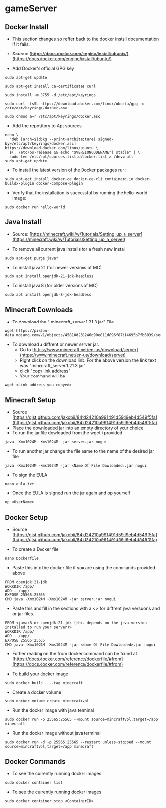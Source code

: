 # gameServer


## Docker Install
- This section changes so reffer back to the docker install documentation if it fails.
- Source: [https://docs.docker.com/engine/install/ubuntu/](https://docs.docker.com/engine/install/ubuntu/)

- Add Docker's official GPG key
```
sudo apt-get update
```
```
sudo apt-get install ca-certificates curl
```
```
sudo install -m 0755 -d /etc/apt/keyrings
```
```
sudo curl -fsSL https://download.docker.com/linux/ubuntu/gpg -o /etc/apt/keyrings/docker.asc
```
```
sudo chmod a+r /etc/apt/keyrings/docker.asc
```

- Add the repository to Apt sources
```
echo \
  "deb [arch=$(dpkg --print-architecture) signed-by=/etc/apt/keyrings/docker.asc] https://download.docker.com/linux/ubuntu \
  $(. /etc/os-release && echo "$VERSIONCODENAME") stable" | \
  sudo tee /etc/apt/sources.list.d/docker.list > /dev/null
sudo apt-get update
```
- To install the latest version of the Docker packages run:
```
sudo apt-get install docker-ce docker-ce-cli containerd.io docker-buildx-plugin docker-compose-plugin
```
- Verify that the installation is successful by running the hello-world image:
```
sudo docker run hello-world
```

## Java Install
- Source: [https://minecraft.wiki/w/Tutorials/Setting_up_a_server](https://minecraft.wiki/w/Tutorials/Setting_up_a_server)

- To remove all current java installs for a fresh new install
```
sudo apt-get purge java*
```
- To install java 21 (for newer versions of MC)
```
sudo apt install openjdk-21-jdk-headless
```
- To install java 8 (for older versions of MC)
```
sudo apt install openjdk-8-jdk-headless
```

## Minecraft Downloads
- To download the " minecraft_server.1.21.3.jar" File. 
```
wget https://piston-data.mojang.com/v1/objects/45810d238246d90e811d896f87b14695b7fb6839/server.jar
```
- To download a diffrent or newer server jar.
  - Go to [https://www.minecraft.net/en-us/download/server](https://www.minecraft.net/en-us/download/server)
  - Right click on the download link. For the above version the link text was "minecraft_server.1.21.3.jar"
  - click "copy link address"
  - Your command will be
```
wget <Link address you copyed>
```


## Minecraft Setup
- Source [https://gist.github.com/jakobii/84fd24210a991491d59d9eb4d549f5fa](https://gist.github.com/jakobii/84fd24210a991491d59d9eb4d549f5fa)
- Place the downloaded jar into an empty directory of your choice
- To run the jar file dowloaded from the wget i provided
```
java -Xmx1024M -Xms1024M -jar server.jar nogui
```
- To run another jar change the file name to the name of the desired jar file
```
java -Xmx1024M -Xms1024M -jar <Name Of File Dowloaded>.jar nogui
```

- To sign the EULA
```
nano eula.txt
```
- Once the EULA is signed run the jar again and op yourself
```
op <UserName>
```

## Docker Setup
- Source [https://gist.github.com/jakobii/84fd24210a991491d59d9eb4d549f5fa](https://gist.github.com/jakobii/84fd24210a991491d59d9eb4d549f5fa)

- To create a Docker file
```
nano Dockerfile
```
- Paste this into the docker file if you are using the commands provided above 

```
FROM openjdk:21-jdk
WORKDIR /app/
ADD . /app/
EXPOSE 25565:25565
CMD java -Xmx1024M -Xms1024M -jar server.jar nogui
```
- Paste this and fill in the sections with a <> for diffrent java versuons and or jar files. 

```
FROM <java:8 or openjdk:21-jdk (this depends on the java version installed to run your server)>
WORKDIR /app/
ADD . /app/
EXPOSE 25565:25565
CMD java -Xmx1024M -Xms1024M -jar <Name Of File Dowloaded>.jar nogui
```

- Futher reading on the from docker command can be found at [https://docs.docker.com/reference/dockerfile/#from](https://docs.docker.com/reference/dockerfile/#from)

- To build your docker image
```
sudo docker build . --tag minecraft
```
- Create a docker volume
```
sudo docker volume create minecraftvol
```
- Run the docker image with java terminal
```
sudo docker run -p 25565:25565 --mount source=mincraftvol,target=/app minecraft
```
- Run the docker image without java terminal
```
sudo docker run -d -p 25565:25565 --restart unless-stopped --mount source=mincraftvol,target=/app minecraft
```

## Docker Commands 

- To see the currently running docker images
```
sudo docker container list
```
- To see the currently running docker images
```
sudo docker container stop <ContainerID>
```

